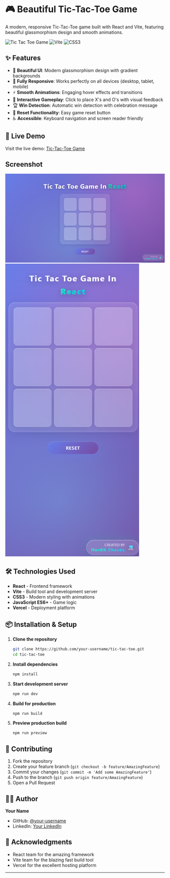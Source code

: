 # 🎮 Beautiful Tic-Tac-Toe Game

A modern, responsive Tic-Tac-Toe game built with React and Vite, featuring beautiful glassmorphism design and smooth animations.

![Tic Tac Toe Game](https://img.shields.io/badge/React-19.0.0-blue) ![Vite](https://img.shields.io/badge/Vite-6.3.3-green) ![CSS3](https://img.shields.io/badge/CSS3-Responsive-orange)

## ✨ Features

- 🎨 **Beautiful UI**: Modern glassmorphism design with gradient backgrounds
- 📱 **Fully Responsive**: Works perfectly on all devices (desktop, tablet, mobile)
- ⚡ **Smooth Animations**: Engaging hover effects and transitions
- 🎯 **Interactive Gameplay**: Click to place X's and O's with visual feedback
- 🏆 **Win Detection**: Automatic win detection with celebration message
- 🔄 **Reset Functionality**: Easy game reset button
- ♿ **Accessible**: Keyboard navigation and screen reader friendly

## 🚀 Live Demo

Visit the live demo: [Tic-Tac-Toe Game](https://your-vercel-deployment-url.vercel.app)

## Screenshot
![homepage](./screenshot/w1.png)
![homepage](./screenshot/m1.png)

## 🛠️ Technologies Used

- **React** - Frontend framework
- **Vite** - Build tool and development server
- **CSS3** - Modern styling with animations
- **JavaScript ES6+** - Game logic
- **Vercel** - Deployment platform

## 📦 Installation & Setup

1. **Clone the repository**
   ```bash
   git clone https://github.com/your-username/tic-tac-toe.git
   cd tic-tac-toe
   ```

2. **Install dependencies**
   ```bash
   npm install
   ```

3. **Start development server**
   ```bash
   npm run dev
   ```

4. **Build for production**
   ```bash
   npm run build
   ```

5. **Preview production build**
   ```bash
   npm run preview
   ```


## 🤝 Contributing

1. Fork the repository
2. Create your feature branch (`git checkout -b feature/AmazingFeature`)
3. Commit your changes (`git commit -m 'Add some AmazingFeature'`)
4. Push to the branch (`git push origin feature/AmazingFeature`)
5. Open a Pull Request


## 👨‍💻 Author

**Your Name**
- GitHub: [@your-username](https://github.com/codewith-hardik)
- LinkedIn: [Your LinkedIn](https://linkedin.com/in/chavdahardik)

## 🙏 Acknowledgments

- React team for the amazing framework
- Vite team for the blazing fast build tool
- Vercel for the excellent hosting platform

---